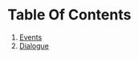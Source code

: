 # Table Of Contents

1) [Events](https://github.com/shiro105/Project_College/tree/master/College%20RPG/Documentation/Events.md)
2) [Dialogue](https://github.com/shiro105/Project_College/tree/master/College%20RPG/Documentation/Dialogue.md)
